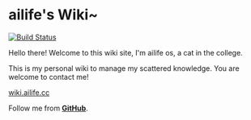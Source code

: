 # ailife's Wiki~

[![Build Status](https://api.travis-ci.org/zthxxx/Wiki-site.png?branch=writing)](https://travis-ci.org/zthxxx/Wiki-site)

Hello there! Welcome to this wiki site, I'm ailife os, a cat in the college.

This is my personal wiki to manage my scattered knowledge. You are welcome to contact me!

[wiki.ailife.cc](http://wiki.ailife.cc)

Follow me from [**GitHub**](https://github.com/Stack-Baize).

